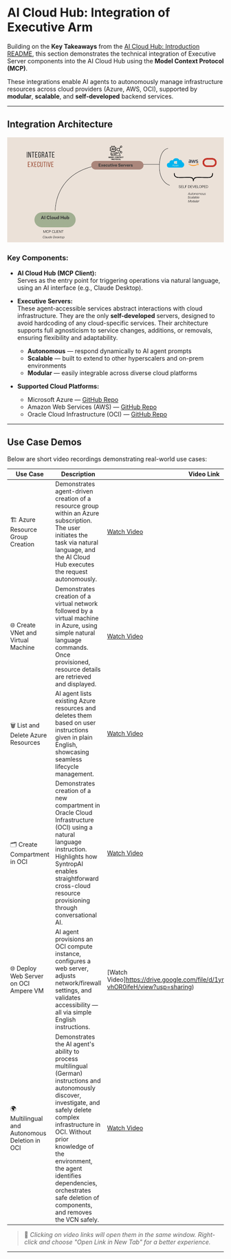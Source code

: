 # AI Cloud Hub: Integration of Executive Arm

Building on the **Key Takeaways** from the [AI Cloud Hub: Introduction README](ai-cloud-hub.md), this section demonstrates the technical integration of Executive Server components into the AI Cloud Hub using the **Model Context Protocol (MCP)**.

These integrations enable AI agents to autonomously manage infrastructure resources across cloud providers (Azure, AWS, OCI), supported by **modular**, **scalable**, and **self-developed** backend services.

---

## Integration Architecture

![Integration of Executive Arm](images/integrate-Executive.png)

### Key Components:

- **AI Cloud Hub (MCP Client):**  
  Serves as the entry point for triggering operations via natural language, using an AI interface (e.g., Claude Desktop).

- **Executive Servers:**  
  These agent-accessible services abstract interactions with cloud infrastructure. They are the only **self-developed** servers, designed to avoid hardcoding of any cloud-specific services. Their architecture supports full agnosticism to service changes, additions, or removals, ensuring flexibility and adaptability.
  
  - **Autonomous** — respond dynamically to AI agent prompts  
  - **Scalable** — built to extend to other hyperscalers and on-prem environments  
  - **Modular** — easily integrable across diverse cloud platforms

- **Supported Cloud Platforms:**  
  - Microsoft Azure — [GitHub Repo](https://github.com/simplificare-org/mcp-server-azure)  
  - Amazon Web Services (AWS) — [GitHub Repo](https://github.com/simplificare-org/mcp-server-for-aws)  
  - Oracle Cloud Infrastructure (OCI) — [GitHub Repo](https://github.com/simplificare-org/mcp-server-oci)

---

## Use Case Demos

Below are short video recordings demonstrating real-world use cases:

| Use Case                                  | Description                                                                 | Video Link         |
|-------------------------------------------|-----------------------------------------------------------------------------|--------------------|
| 🏗️ Azure Resource Group Creation          | Demonstrates agent-driven creation of a resource group within an Azure subscription. The user initiates the task via natural language, and the AI Cloud Hub executes the request autonomously. | [Watch Video](https://drive.google.com/file/d/1LqFyJv_Namo5_8ohU7lavKz1Phfryh5V/view?usp=drive_link)     |
| 🌐 Create VNet and Virtual Machine         | Demonstrates creation of a virtual network followed by a virtual machine in Azure, using simple natural language commands. Once provisioned, resource details are retrieved and displayed. | [Watch Video](https://drive.google.com/file/d/1t4JALaBXtWBhTI4TM8Fwlsq5hBIlIcyP/view?usp=sharing)   |
| 🗑️ List and Delete Azure Resources         | AI agent lists existing Azure resources and deletes them based on user instructions given in plain English, showcasing seamless lifecycle management. | [Watch Video](https://drive.google.com/file/d/1AaiUqgPmYTcGo-MQ9lr1CPiZ4qBf7RHl/view?usp=sharing)   |
| 🗂️ Create Compartment in OCI               | Demonstrates creation of a new compartment in Oracle Cloud Infrastructure (OCI) using a natural language instruction. Highlights how SyntropAI enables straightforward cross-cloud resource provisioning through conversational AI. | [Watch Video](https://drive.google.com/file/d/1XgfWdMZ6A8hep9Mwz_MFODorwpM2sAMV/view?usp=sharing)   |
| 🌐 Deploy Web Server on OCI Ampere VM       | AI agent provisions an OCI compute instance, configures a web server, adjusts network/firewall settings, and validates accessibility — all via simple English instructions. | [Watch Video]https://drive.google.com/file/d/1ym8tU7vkuxjv9vXCK4s8JL-vhOR0ifeH/view?usp=sharing)   |
| 🌍 Multilingual and Autonomous Deletion in OCI | Demonstrates the AI agent's ability to process multilingual (German) instructions and autonomously discover, investigate, and safely delete complex infrastructure in OCI. Without prior knowledge of the environment, the agent identifies dependencies, orchestrates safe deletion of components, and removes the VCN safely. | [Watch Video](https://drive.google.com/file/d/1eQmdpUkm1d2fwlAIvIJ6xGuw7PBNuwyM/view?usp=sharing)   |

> 🔗 *Clicking on video links will open them in the same window. Right-click and choose "Open Link in New Tab" for a better experience.*


---
